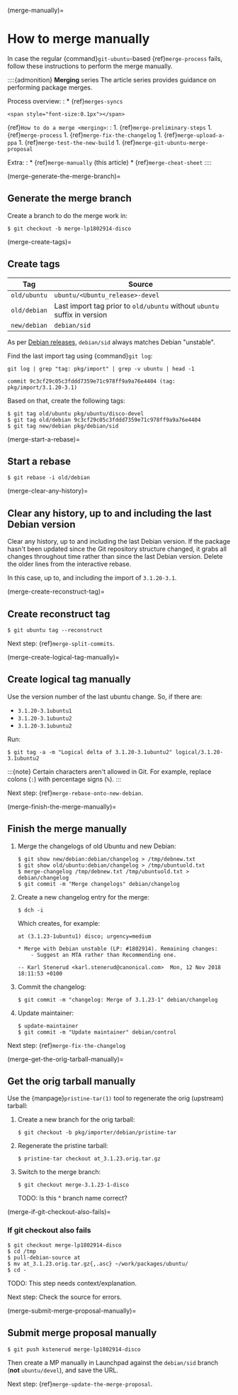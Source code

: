 (merge-manually)=
# How to merge manually

In case the regular {command}`git-ubuntu`-based {ref}`merge-process` fails, follow these instructions to perform the merge manually.

::::{admonition} **Merging** series
The article series provides guidance on performing package merges.

Process overview:
:   * {ref}`merges-syncs`

```{raw} html
<span style="font-size:0.1px"></span>
```

{ref}`How to do a merge <merging>`:
:   1. {ref}`merge-preliminary-steps`
    1. {ref}`merge-process`
    1. {ref}`merge-fix-the-changelog`
    1. {ref}`merge-upload-a-ppa`
    1. {ref}`merge-test-the-new-build`
    1. {ref}`merge-git-ubuntu-merge-proposal`

Extra:
:   * {ref}`merge-manually` (this article)
    * {ref}`merge-cheat-sheet`
::::


(merge-generate-the-merge-branch)=
## Generate the merge branch

Create a branch to do the merge work in:

```none
$ git checkout -b merge-lp1802914-disco
```


(merge-create-tags)=
## Create tags

| Tag          | Source                                                                   |
| ------------ | ------------------------------------------------------------------------ |
| `old/ubuntu` | `ubuntu/<Ubuntu_release>-devel`                                          |
| `old/debian` | Last import tag prior to `old/ubuntu` without `ubuntu` suffix in version |
| `new/debian` | `debian/sid`                                                             |

As per [Debian releases](https://www.debian.org/releases/), `debian/sid` always matches Debian "unstable".

Find the last import tag using {command}`git log`:

```none
git log | grep "tag: pkg/import" | grep -v ubuntu | head -1

commit 9c3cf29c05c3fddd7359e71c978ff9a9a76e4404 (tag: pkg/import/3.1.20-3.1)
```

Based on that, create the following tags:

```none
$ git tag old/ubuntu pkg/ubuntu/disco-devel
$ git tag old/debian 9c3cf29c05c3fddd7359e71c978ff9a9a76e4404
$ git tag new/debian pkg/debian/sid
```


(merge-start-a-rebase)=
## Start a rebase

```none
$ git rebase -i old/debian
```


(merge-clear-any-history)=
## Clear any history, up to and including the last Debian version

Clear any history, up to and including the last Debian version. If the package hasn't been updated since the Git repository structure changed, it grabs all changes throughout time rather than since the last Debian version. Delete the older lines from the interactive rebase.

In this case, up to, and including the import of `3.1.20-3.1`.


(merge-create-reconstruct-tag)=
## Create reconstruct tag

```none
$ git ubuntu tag --reconstruct
```

Next step: {ref}`merge-split-commits`.


(merge-create-logical-tag-manually)=
## Create logical tag manually

Use the version number of the last ubuntu change. So, if there are:

* `3.1.20-3.1ubuntu1`
* `3.1.20-3.1ubuntu2`
* `3.1.20-3.1ubuntu2`

Run:

```none
$ git tag -a -m "Logical delta of 3.1.20-3.1ubuntu2" logical/3.1.20-3.1ubuntu2
```

:::{note}
Certain characters aren't allowed in Git. For example, replace colons (`:`) with percentage signs (`%`).
:::

Next step: {ref}`merge-rebase-onto-new-debian`.


(merge-finish-the-merge-manually)=
## Finish the merge manually

1. Merge the changelogs of old Ubuntu and new Debian:

    ```none
    $ git show new/debian:debian/changelog > /tmp/debnew.txt
    $ git show old/ubuntu:debian/changelog > /tmp/ubuntuold.txt
    $ merge-changelog /tmp/debnew.txt /tmp/ubuntuold.txt > debian/changelog
    $ git commit -m "Merge changelogs" debian/changelog
    ```

1. Create a new changelog entry for the merge:

    ```none
    $ dch -i
    ```

    Which creates, for example:

    ```none
    at (3.1.23-1ubuntu1) disco; urgency=medium

    * Merge with Debian unstable (LP: #1802914). Remaining changes:
        - Suggest an MTA rather than Recommending one.

    -- Karl Stenerud <karl.stenerud@canonical.com>  Mon, 12 Nov 2018 18:11:53 +0100
    ```

1. Commit the changelog:

    ```none
    $ git commit -m "changelog: Merge of 3.1.23-1" debian/changelog
    ```

1. Update maintainer:

    ```none
    $ update-maintainer
    $ git commit -m "Update maintainer" debian/control
    ```

Next step: {ref}`merge-fix-the-changelog`


(merge-get-the-orig-tarball-manually)=
## Get the orig tarball manually

Use the {manpage}`pristine-tar(1)` tool to regenerate the orig (upstream) tarball:

1. Create a new branch for the orig tarball:

    ```none
    $ git checkout -b pkg/importer/debian/pristine-tar
    ```

1. Regenerate the pristine tarball:

    ```none
    $ pristine-tar checkout at_3.1.23.orig.tar.gz
    ```

1. Switch to the merge branch:

    ```none
    $ git checkout merge-3.1.23-1-disco
    ```

    TODO: Is this ^ branch name correct?


(merge-if-git-checkout-also-fails)=
### If git checkout also fails

```none
$ git checkout merge-lp1802914-disco
$ cd /tmp
$ pull-debian-source at
$ mv at_3.1.23.orig.tar.gz{,.asc} ~/work/packages/ubuntu/
$ cd -
```

TODO: This step needs context/explanation.

Next step: Check the source for errors.


(merge-submit-merge-proposal-manually)=
## Submit merge proposal manually

```none
$ git push kstenerud merge-lp1802914-disco
```

Then create a MP manually in Launchpad against the `debian/sid` branch (**not** `ubuntu/devel`), and save the URL.

Next step: {ref}`merge-update-the-merge-proposal`.

